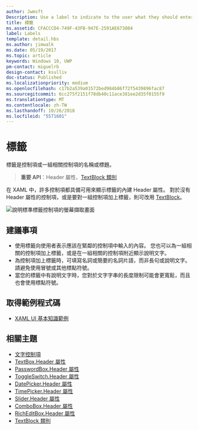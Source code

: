 ```yaml
---
author: Jwmsft
Description: Use a label to indicate to the user what they should enter into an adjacent control. You can also label a group of related controls, or display instructional text near a group of related controls.
title: 標籤
ms.assetid: CFACCCD4-749F-43FB-947E-2591AE673804
label: Labels
template: detail.hbs
ms.author: jimwalk
ms.date: 05/19/2017
ms.topic: article
keywords: Windows 10, UWP
pm-contact: miguelrb
design-contact: ksulliv
doc-status: Published
ms.localizationpriority: medium
ms.openlocfilehash: c17b2a539a01572bed984b86f72f5439896fac87
ms.sourcegitcommit: 6cc275f2151f78db40c11ace381ee2d35f0155f9
ms.translationtype: MT
ms.contentlocale: zh-TW
ms.lasthandoff: 10/26/2018
ms.locfileid: "5571601"
---
```

# <a name="labels"></a>標籤

 

標籤是控制項或一組相關控制項的名稱或標題。

> **重要 API**：Header 屬性、[TextBlock 類別](https://msdn.microsoft.com/library/windows/apps/br209652)

在 XAML 中，許多控制項都具備可用來顯示標籤的內建 Header 屬性。 對於沒有 Header 屬性的控制項，或是要對一組控制項加上標籤，則可改用 [TextBlock](https://msdn.microsoft.com/library/windows/apps/br209652)。

![說明標準標籤控制項的螢幕擷取畫面](images/label-standard.png)

## <a name="recommendations"></a>建議事項


-   使用標籤向使用者表示應該在緊鄰的控制項中輸入的內容。 您也可以為一組相關的控制項加上標籤，或是在一組相關的控制項附近顯示說明文字。
-   為控制項加上標籤時，可填寫名詞或簡要的名詞片語，而非長句或說明文字。 請避免使用冒號或其他標點符號。
-   當您的標籤中有說明文字時，您對於文字字串的長度限制可能會更寬鬆，而且也會使用標點符號。


## <a name="get-the-sample-code"></a>取得範例程式碼
* [XAML UI 基本知識範例](https://github.com/Microsoft/Windows-universal-samples/blob/master/Samples/XamlUIBasics)

## <a name="related-topics"></a>相關主題
* [文字控制項](text-controls.md)
* [TextBox.Header 屬性](https://msdn.microsoft.com/library/windows/apps/dn252861)
* [PasswordBox.Header 屬性](https://msdn.microsoft.com/library/windows/apps/dn299051)
* [ToggleSwitch.Header 屬性](https://msdn.microsoft.com/library/windows/apps/br209713)
* [DatePicker.Header 屬性](https://msdn.microsoft.com/library/windows/apps/dn279460)
* [TimePicker.Header 屬性](https://msdn.microsoft.com/library/windows/apps/dn299286)
* [Slider.Header 屬性](https://msdn.microsoft.com/library/windows/apps/dn252829)
* [ComboBox.Header 屬性](https://msdn.microsoft.com/library/windows/apps/dn279416)
* [RichEditBox.Header 屬性](https://msdn.microsoft.com/library/windows/apps/dn252726)
* [TextBlock 類別](https://msdn.microsoft.com/library/windows/apps/br209652)

 

 




